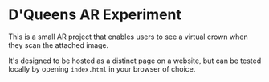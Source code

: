 # D'Queens AR Experiment

This is a small AR project that enables users to see a virtual crown when they scan the attached image.

It's designed to be hosted as a distinct page on a website, but can be tested locally by opening `index.html` in your browser of choice.
